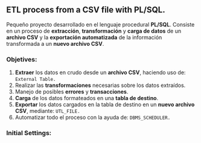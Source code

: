 ## ETL process from a CSV file with PL/SQL.
Pequeño proyecto desarrollado en el lenguaje procedural **PL/SQL**. Consiste en un proceso de **extracción**, **transformación** y **carga de datos** de un **archivo CSV** y la **exportación automatizada** de la
información transformada a un **nuevo archivo CSV**.

### Objetives:
1. **Extraer** los datos en crudo desde un **archivo CSV**, haciendo uso de: `External Table.`
2. Realizar las **transformaciones** necesarias sobre los datos extraídos.
3. Manejo de posibles **errores** y **transacciones**.
4. **Carga** de los datos formateados en una **tabla de destino**.
5. **Exportar** los datos cargados en la tabla de destino en un **nuevo archivo CSV**, mediante: `UTL_FILE.`
6. Automatizar todo el proceso con la ayuda de: `DBMS_SCHEDULER.`

### Initial Settings:


